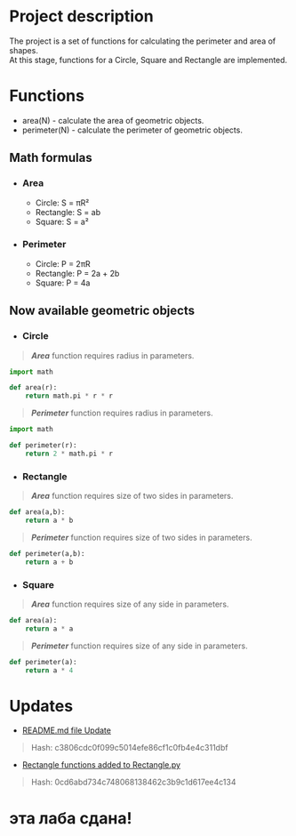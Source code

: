 # Project description
The project is a set of functions for calculating the perimeter and area of shapes.<br> 
At this stage, functions for a Circle, Square and Rectangle are implemented.

# Functions
- area(N) - calculate the area of geometric objects.
- perimeter(N) - calculate the perimeter of geometric objects.
## Math formulas
- ### Area
  - Circle: S = πR²
  - Rectangle: S = ab
  - Square: S = a²

- ### Perimeter
  - Circle: P = 2πR
  - Rectangle: P = 2a + 2b
  - Square: P = 4a

## Now available geometric objects
- ### Circle
> ***Area*** function requires radius in parameters.<br>
```python
import math

def area(r):
    return math.pi * r * r
```
> ***Perimeter*** function requires radius in parameters.
```python
import math

def perimeter(r):
    return 2 * math.pi * r
```
- ### Rectangle
> ***Area*** function requires size of two sides in parameters.<br>
```python
def area(a,b):
    return a * b
```
> ***Perimeter*** function requires size of two sides in parameters.
```python
def perimeter(a,b):
    return a + b
```
-  ### Square
> ***Area*** function requires size of any side in parameters.
```python
def area(a):
    return a * a
```
> ***Perimeter*** function requires size of any side in parameters.
```python
def perimeter(a):
    return a * 4
```


# Updates
- [README.md file Update](https://github.com/Perlysha/lab2/commit/c3806cdc0f099c5014efe86cf1c0fb4e4c311dbf) <br>
>Hash: c3806cdc0f099c5014efe86cf1c0fb4e4c311dbf <br>
- [Rectangle functions added to Rectangle.py](https://github.com/Perlysha/lab2/commit/0cd6abd734c748068138462c3b9c1d617ee4c134) <br>
>Hash: 0cd6abd734c748068138462c3b9c1d617ee4c134 <br>

# эта лаба сдана!
